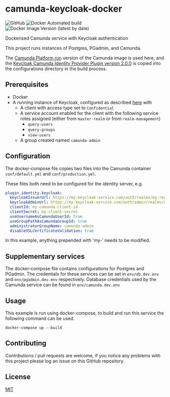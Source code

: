 # camunda-keycloak-docker

![GitHub](https://img.shields.io/github/license/bowerta/camunda-keycloak-docker) ![Docker Automated build](https://img.shields.io/docker/automated/bowerta/camunda-keycloak-docker) ![Docker Image Version (latest by date)](https://img.shields.io/docker/v/bowerta/camunda-keycloak-docker)

Dockerised Camunda service with Keycloak authentication

This project runs instances of Postgres, PGadmin, and Camunda.

The [Camunda Platform run](https://docs.camunda.org/manual/latest/user-guide/camunda-bpm-run/) version of the Camunda image is used here, and the [Keycloak Camunda Identity Provider Plugin version 2.0.0](https://github.com/camunda/camunda-bpm-identity-keycloak) is copied into the configurations directory in the build process.

## Prerequisites
* Docker
* A running instance of Keycloak, configured as described [here](https://github.com/camunda/camunda-bpm-identity-keycloak) with
    * A client with access type set to `Confidential`
    * A service account enabled for the client with the following service roles assigned (either from `master-realm` or from `realm-management`)
        * `query-users`
        * `query-groups`
        * `view-users`
    * A group created named `camunda-admin`

## Configuration
The docker-compose file copies two files into the Camunda container `conf/default.yml` and `conf/production.yml`.

These files both need to be configured for the identity server, e.g.

```YAML
plugin.identity.keycloak:
  keycloakIssuerUrl: https://my-keycloak-service.com/auth/realms/my-realm
  keycloakAdminUrl: https://my-keycloak-service.com/auth/admin/realms/my-realm
  clientId: my-camunda-client-id
  clientSecret: my-client-secret
  useUsernameAsCamundaUserId: true
  useGroupPathAsCamundaGroupId: true
  administratorGroupName: camunda-admin
  disableSSLCertificateValidation: true
```

In this example, anything prepended with 'my-' needs to be modified.

## Supplementary services
The docker-compose file contains configurations for Postgres and PGadmin. The credentials for these services can be set in `env/db.dev.env` and `env/pgadmin.dev.env` respectively. Database credentials used by the Camunda service can be found in `env/camunda.dev.env`

## Usage
This example is run using docker-compose, to build and run this service the following command can be used.

```
docker-compose up --build
```

## Contributing

Contributions / pull requests are welcome, if you notice any problems with this project please log an issue on this GitHub repository.

## License

[MIT](https://choosealicense.com/licenses/mit/)
